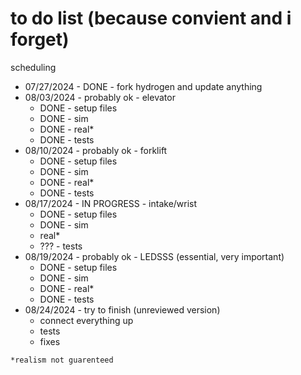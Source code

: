 # to do list (because convient and i forget)

scheduling

- 07/27/2024 - DONE - fork hydrogen and update anything
- 08/03/2024 - probably ok - elevator
    - DONE - setup files
    - DONE - sim
    - DONE - real*
    - DONE - tests
- 08/10/2024 - probably ok - forklift
    - DONE - setup files
    - DONE - sim
    - DONE - real*
    - DONE - tests
- 08/17/2024 - IN PROGRESS - intake/wrist
    - DONE - setup files
    - DONE - sim
    - real*
    - ??? - tests
- 08/19/2024 - probably ok - LEDSSS (essential, very important)
    - DONE - setup files
    - DONE - sim
    - DONE - real*
    - DONE - tests
- 08/24/2024 - try to finish (unreviewed version)
    - connect everything up
    - tests
    - fixes

`*realism not guarenteed`
